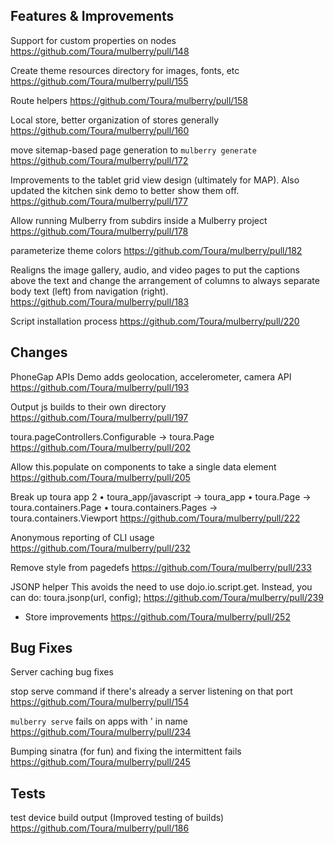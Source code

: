 ## Features & Improvements
Support for custom properties on nodes
https://github.com/Toura/mulberry/pull/148

Create theme resources directory for images, fonts, etc
https://github.com/Toura/mulberry/pull/155

Route helpers
https://github.com/Toura/mulberry/pull/158

Local store, better organization of stores generally
https://github.com/Toura/mulberry/pull/160

move sitemap-based page generation to `mulberry generate`
https://github.com/Toura/mulberry/pull/172

Improvements to the tablet grid view design (ultimately for MAP). Also updated the kitchen sink demo to better show them off.
https://github.com/Toura/mulberry/pull/177

Allow running Mulberry from subdirs inside a Mulberry project
https://github.com/Toura/mulberry/pull/178

parameterize theme colors
https://github.com/Toura/mulberry/pull/182

Realigns the image gallery, audio, and video pages to put the captions above the text and change the arrangement of columns to always separate body text (left) from navigation (right).
https://github.com/Toura/mulberry/pull/183

Script installation process
https://github.com/Toura/mulberry/pull/220


## Changes
PhoneGap APIs Demo
adds geolocation, accelerometer, camera API
https://github.com/Toura/mulberry/pull/193

Output js builds to their own directory
https://github.com/Toura/mulberry/pull/197

toura.pageControllers.Configurable -> toura.Page
https://github.com/Toura/mulberry/pull/202

Allow this.populate on components to take a single data element
https://github.com/Toura/mulberry/pull/205

Break up toura app 2
 •	toura_app/javascript -> toura_app
 •	toura.Page -> toura.containers.Page
 •	toura.containers.Pages -> toura.containers.Viewport
https://github.com/Toura/mulberry/pull/222

Anonymous reporting of CLI usage
https://github.com/Toura/mulberry/pull/232

Remove style from pagedefs
https://github.com/Toura/mulberry/pull/233

JSONP helper
This avoids the need to use dojo.io.script.get. Instead, you can do:
toura.jsonp(url, config);
https://github.com/Toura/mulberry/pull/239

* Store improvements
https://github.com/Toura/mulberry/pull/252


## Bug Fixes
Server caching bug fixes

stop serve command if there's already a server listening on that port
https://github.com/Toura/mulberry/pull/154

`mulberry serve` fails on apps with ' in name
https://github.com/Toura/mulberry/pull/234

Bumping sinatra (for fun) and fixing the intermittent fails
https://github.com/Toura/mulberry/pull/245

## Tests
test device build output
(Improved testing of builds)
https://github.com/Toura/mulberry/pull/186




